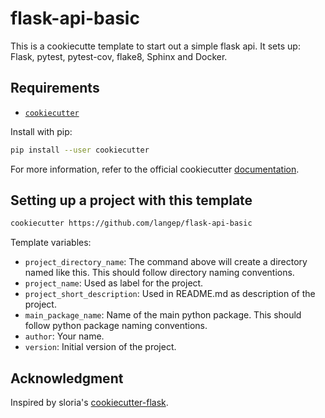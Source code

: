 # flask-api-basic
This is a cookiecutte template to start out a simple flask api. It sets up:
Flask, pytest, pytest-cov, flake8, Sphinx and Docker.

## Requirements
 - [`cookiecutter`](https://github.com/audreyr/cookiecutter)

Install with pip:
```bash
pip install --user cookiecutter
```

For more information, refer to the official cookiecutter 
[documentation](https://cookiecutter.readthedocs.io/en/latest/readme.html).


## Setting up a project with this template

```bash
cookiecutter https://github.com/langep/flask-api-basic
```

Template variables:

  - `project_directory_name`: The command above will create a directory named like this.
    This should follow directory naming conventions.
  - `project_name`: Used as label for the project.
  - `project_short_description`: Used in README.md as description of the project.
  - `main_package_name`: Name of the main python package.
    This should follow python package naming conventions.
  - `author`: Your name.
  - `version`: Initial version of the project.

## Acknowledgment
Inspired by sloria's [cookiecutter-flask](https://github.com/sloria/cookiecutter-flask).

